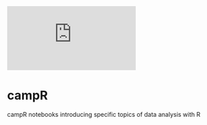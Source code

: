 ![Logo](https://github.com/MarcusVollmer/campR/blob/master/campR_logo.pdf)

# campR
campR notebooks introducing specific topics of data analysis with R
